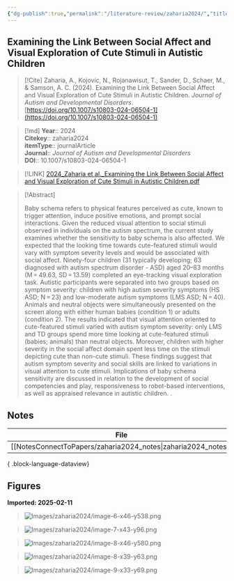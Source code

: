 ```yaml
---
{"dg-publish":true,"permalink":"/literature-review/zaharia2024/","title":"Examining the Link Between Social Affect and Visual Exploration of Cute Stimuli in Autistic Children","tags":["Autism","Neurodevelopmental","Baby","EyeTracking"]}
---
```



## Examining the Link Between Social Affect and Visual Exploration of Cute Stimuli in Autistic Children

> [!Cite]
> Zaharia, A., Kojovic, N., Rojanawisut, T., Sander, D., Schaer, M., & Samson, A. C. (2024). Examining the Link Between Social Affect and Visual Exploration of Cute Stimuli in Autistic Children. _Journal of Autism and Developmental Disorders_. [https://doi.org/10.1007/s10803-024-06504-1](https://doi.org/10.1007/s10803-024-06504-1)


>[!md]
> **Year**:: 2024   
> **Citekey**:: zaharia2024  
> **itemType**:: journalArticle  
> **Journal**:: *Journal of Autism and Developmental Disorders*  
> **DOI**:: 10.1007/s10803-024-06504-1    

> [!LINK] 
> [2024_Zaharia et al._Examining the Link Between Social Affect and Visual Exploration of Cute Stimuli in Autistic Children.pdf](zotero://select/library/items/DBV822SF)

> [!Abstract]
>
> Baby schema refers to physical features perceived as cute, known to trigger attention, induce positive emotions, and prompt social interactions. Given the reduced visual attention to social stimuli observed in individuals on the autism spectrum, the current study examines whether the sensitivity to baby schema is also affected. We expected that the looking time towards cute-featured stimuli would vary with symptom severity levels and would be associated with social affect. Ninety-four children (31 typically developing; 63 diagnosed with autism spectrum disorder - ASD) aged 20–83 months (M = 49.63, SD = 13.59) completed an eye-tracking visual exploration task. Autistic participants were separated into two groups based on symptom severity: children with high autism severity symptoms (HS ASD; N = 23) and low-moderate autism symptoms (LMS ASD; N = 40). Animals and neutral objects were simultaneously presented on the screen along with either human babies (condition 1) or adults (condition 2). The results indicated that visual attention oriented to cute-featured stimuli varied with autism symptom severity: only LMS and TD groups spend more time looking at cute-featured stimuli (babies; animals) than neutral objects. Moreover, children with higher severity in the social affect domain spent less time on the stimuli depicting cute than non-cute stimuli. These findings suggest that autism symptom severity and social skills are linked to variations in visual attention to cute stimuli. Implications of baby schema sensitivity are discussed in relation to the development of social competencies and play, responsiveness to robot-based interventions, as well as appraised relevance in autistic children.
>.
> 


## Notes

| File                                                             | file.name         |
| ---------------------------------------------------------------- | ----------------- |
| [[NotesConnectToPapers/zaharia2024_notes\|zaharia2024_notes]] | zaharia2024_notes |

{ .block-language-dataview}


## Figures

**Imported: 2025-02-11**

> ![Images/zaharia2024/image-6-x46-y538.png](/img/user/Images/zaharia2024/image-6-x46-y538.png)

> ![Images/zaharia2024/image-7-x43-y96.png](/img/user/Images/zaharia2024/image-7-x43-y96.png)

> ![Images/zaharia2024/image-8-x46-y580.png](/img/user/Images/zaharia2024/image-8-x46-y580.png)

> ![Images/zaharia2024/image-8-x39-y63.png](/img/user/Images/zaharia2024/image-8-x39-y63.png)

> ![Images/zaharia2024/image-9-x33-y69.png](/img/user/Images/zaharia2024/image-9-x33-y69.png)